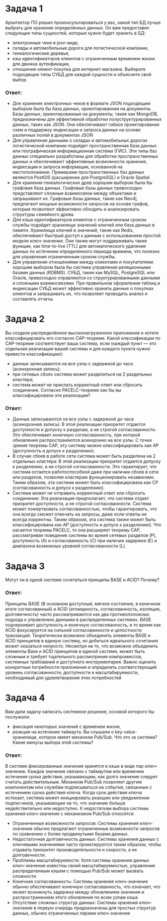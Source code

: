 # Задача 1
Архитектор ПО решил проконсультироваться у вас, какой тип БД лучше выбрать для хранения определённых данных.
Он вам предоставил следующие типы сущностей, которые нужно будет хранить в БД:
- электронные чеки в json-виде,
- склады и автомобильные дороги для логистической компании,
- генеалогические деревья,
- кэш идентификаторов клиентов с ограниченным временем жизни для движка аутенфикации,
- отношения клиент-покупка для интернет-магазина.
Выберите подходящие типы СУБД для каждой сущности и объясните свой выбор.
### Ответ:
 - Для хранения электронных чеков в формате JSON подходящим выбором была бы база данных, ориентированная на документы. 
 Базы данных, ориентированные на документы, такие как MongoDB, предназначены для эффективной обработки полуструктурированных данных, 
 таких как JSON. Они обеспечивают гибкое проектирование схем и поддержку индексации и запроса данных на основе различных полей в документах JSON
 - Для управления данными о складах и автомобильных дорогах логистической компании подойдет пространственная база данных или географическая информационная
 система (ГИС). Эти типы баз данных специально разработаны для обработки пространственных данных и обеспечивают эффективные возможности хранения, индексации 
 и запроса информации, основанной на местоположении. Примерами пространственных баз данных являются PostGIS (расширение для PostgreSQL) и Oracle Spatial
 - Для хранения генеалогических древ хорошим выбором была бы графовая база данных. Графовые базы данных превосходно представляют сложные взаимосвязи
 между объектами и запрашивают их. Графовые базы данных, такие как Neo4j, предлагают мощные возможности запросов на основе графов, которые позволяют
 эффективно обходить и анализировать структуры семейного древа.
 - Для кэша идентификаторов клиентов с ограниченным сроком службы подойдет хранилище значений ключей или база данных в памяти. Хранилища ключей и значений,
 такие как Redis, обеспечивают быстрый доступ к данным с использованием простой модели ключ-значение. Они также могут поддерживать такие функции, как 
 time-to-live (TTL) для автоматического удаления данных по истечении определенного периода времени, что полезно для управления ограниченным сроком службы.
 - Для управления отношениями между клиентами и покупателями хорошим выбором была бы система управления реляционными базами данных (RDBMS). СУБД, такие как MySQL, PostgreSQL или Oracle, превосходно справляются со структурированными данными и сложными взаимосвязями. При правильном оформлении таблиц и индексации СУБД может
 эффективно хранить данные о покупках клиентов и запрашивать их, что позволяет проводить анализ и составлять отчеты.
 
# Задача 2
Вы создали распределённое высоконагруженное приложение и хотите классифицировать его согласно CAP-теореме. Какой классификации по CAP-теореме соответствует ваша система, если (каждый пункт — это отдельная реализация вашей системы и для каждого пункта нужно привести классификацию):
- данные записываются на все узлы с задержкой до часа (асинхронная запись);
- при сетевых сбоях система может разделиться на 2 раздельных кластера;
- система может не прислать корректный ответ или сбросить соединение.
Согласно PACELC-теореме как бы вы классифицировали эти реализации?

### Ответ:
- Данные записываются на все узлы с задержкой до часа (асинхронная запись):
В этой реализации приоритет отдается доступности и допуску к разделам, а не строгой согласованности. Это обеспечивает конечную согласованность, при которой обновления распространяются асинхронно на все узлы. С точки зрения теоремы CAP, эту систему можно классифицировать как AP (доступность и допуск к разделению).
- В случае сбоев в работе сети система может быть разделена на 2 отдельных кластера:
В этой реализации приоритет отдается допуску к разделению, а не строгой согласованности. Это гарантирует, что система остается работоспособной даже при наличии сбоев в сети или разделов, позволяя кластерам функционировать независимо. Таким образом, эта система может быть классифицирована как CP (согласованность и допуск к разделению).
- Система может не отправить корректный ответ или сбросить соединение:
Эта реализация предполагает, что система отдает приоритет доступности, а не строгой согласованности. Система может пожертвовать согласованностью, чтобы гарантировать, что она всегда сможет отвечать на запросы, даже если ответы не всегда корректны. Таким образом, эта система также может быть классифицирована как AP (доступность и допуск к разделению).
Что касается теоремы PACELC, то она расширяет теорему CAP, рассматривая поведение системы во время сетевых разделов (P), доступность (A) и согласованность (C) при наличии задержки (E) и диапазона возможных уровней согласованности (L).

# Задача 3
Могут ли в одной системе сочетаться принципы BASE и ACID? Почему?
### Ответ: 
Принципы BASE (В основном доступный, мягкое состояние, в конечном итоге согласованный) и ACID (атомарность, согласованность, изоляция, долговечность) часто рассматриваются как два противоположных подхода к управлению данными в распределенных системах. BASE подчеркивает доступность и конечную согласованность, в то время как ACID фокусируется на сильной согласованности и целостности транзакций.
Теоретически возможно объединить элементы BASE и ACID принципов в единую систему, но добиться идеального сочетания может оказаться непросто.
Несмотря на то, что возможно объединить элементы Base и ACID принципов в единой системе, может быть сложным и требует тщательного рассмотрения компромиссов, системных требований и доступного инструментария. Важно оценить конкретные потребности приложения и определить соответствующий уровень согласованности, доступности и масштабируемости, необходимый для удовлетворения этих потребностей

# Задача 4
Вам дали задачу написать системное решение, основой которого бы послужили:
- фиксация некоторых значений с временем жизни,
- реакция на истечение таймаута.
Вы слышали о key-value-хранилище, которое имеет механизм Pub/Sub. Что это за система? Какие минусы выбора этой системы?
### Ответ:
В системе фиксированные значения хранятся в кэше в виде пар ключ-значение. Каждое значение связано с таймаутом или временем истечения срока действия, указывающим, как долго значение следует считать действительным. Механизм Pub/Sub позволяет другим компонентам или службам подписываться на события, связанные с истечением срока действия ключа. Когда срок действия ключа истекает, система может инициировать реакцию или уведомление подписчиков, указывающее на то, что значение больше недействительно или недоступно.
К недостаткам выбора системы хранения ключ-значение с механизмом Pub/Sub относятся:
- Ограниченные возможности запросов: Системы хранения ключ-значение обычно предлагают ограниченные возможности запросов по сравнению с более продвинутыми базами данных.
- Недостаточная долговечность данных: Системы хранения данных с ключевыми значениями часто проектируются таким образом, чтобы отдавать приоритет производительности и скорости, а не долговечности.
- Проблемы масштабируемости: Хотя системы хранения данных ключ-значение известны своей масштабируемостью, управление распределенным кэшем с помощью Pub/Sub может вызвать сложности
- Конечная согласованность: Системы хранения ключ-значение обычно обеспечивают конечную согласованность, что означает, что может возникнуть задержка между обновлением значения и распространением этого обновления по всем узлам кэша
- Отсутствие сложных структур данных: Системы хранения ключ-значение в первую очередь предназначены для простых структур данных, обычно ограниченных парами ключ-значение 
